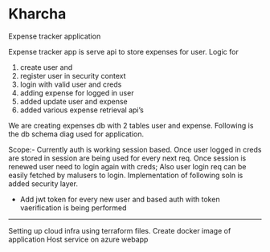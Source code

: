 # Kharcha
Expense tracker application

Expense tracker app is serve api to store expenses for user. 
Logic for 
1. create user and 
2. register user in security context
3. login with valid user and creds
4. adding expense for logged in user
5. added update user and expense
6. added various expense retrieval api’s


We are creating expenses db with 2 tables user and expense.
Following is the db schema diag used for application.




Scope:- 
	Currently auth is working session based. Once user logged in creds are stored in session are being used for every next req. Once session is renewed user need to login again with creds; Also user login req can be easily fetched by malusers to login. Implementation of following soln is added security layer.
* Add jwt token for every new user and based auth with token vaerification is being performed

----------------------
Setting up cloud infra using terraform files.
Create docker image of application
Host service on azure webapp
